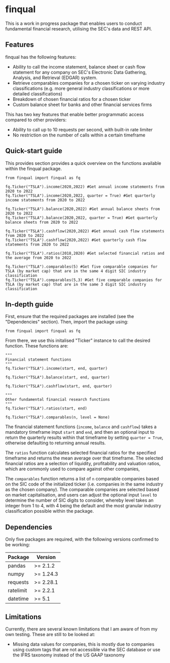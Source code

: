 # finqual

This is a work in progress package that enables users to conduct fundamental financial research, utilising the SEC's data and REST API.

## Features

finqual has the following features:
 
- Ability to call the income statement, balance sheet or cash flow statement for any company on SEC's Electronic Data Gathering, Analysis, and Retrieval (EDGAR) system.
- Retrieve comparables companies for a chosen ticker on varying industry classifications (e.g. more general industry classifications or more detailed classifications)
- Breakdown of chosen financial ratios for a chosen ticker
- Custom balance sheet for banks and other financial services firms

This has two key features that enable better programmatic access compared to other providers:
- Ability to call up to 10 requests per second, with built-in rate limiter
- No restriction on the number of calls within a certain timeframe

## Quick-start guide

This provides section provides a quick overview on the functions available within the finqual package.

```
from finqual import finqual as fq

fq.Ticker("TSLA").income(2020,2022) #Get annual income statements from 2020 to 2022
fq.Ticker("TSLA").income(2020,2022, quarter = True) #Get quarterly income statements from 2020 to 2022

fq.Ticker("TSLA").balance(2020,2022) #Get annual balance sheets from 2020 to 2022
fq.Ticker("TSLA").balance(2020,2022, quarter = True) #Get quarterly balance sheets from 2020 to 2022

fq.Ticker("TSLA").cashflow(2020,2022) #Get annual cash flow statements from 2020 to 2022
fq.Ticker("TSLA").cashflow(2020,2022) #Get quarterly cash flow statements from 2020 to 2022

fq.Ticker("TSLA").ratios(2018,2020) #Get selected financial ratios and the average from 2020 to 2022

fq.Ticker("TSLA").comparables(5) #Get five comparable companies for TSLA (by market cap) that are in the same 4 digit SIC industry classification
fq.Ticker("TSLA").comparables(5,3) #Get five comparable companies for TSLA (by market cap) that are in the same 3 digit SIC industry classification
```

## In-depth guide

First, ensure that the required packages are installed (see the "Dependencies" section). Then, import the package using:
```
from finqual import finqual as fq
```

From there, we use this initalised "Ticker" instance to call the desired function. These functions are:
```
"""
Financial statement functions
"""
fq.Ticker("TSLA").income(start, end, quarter)

fq.Ticker("TSLA").balance(start, end, quarter)

fq.Ticker("TSLA").cashflow(start, end, quarter)

"""
Other fundamental financial research functions
"""
fq.Ticker("TSLA").ratios(start, end)

fq.Ticker("TSLA").comparables(n, level = None)
```

The financial statement functions (`income`, `balance` and `cashflow`) takes a mandatory timeframe input `start` and `end`, and then an optional input to return the quarterly results within that timeframe by setting `quarter = True`, otherwise defaulting to returning annual results.

The `ratios` function calculates selected financial ratios for the specified timeframe and returns the mean average over that timeframe. The selected financial ratios are a selection of liquidity, profitability and valuation ratios, which are commonly used to compare against other companies,

The `comparables` function returns a list of `n` comparable companies based on the SIC code of the initialized ticker (i.e. companies in the same industry as the chosen company). The comparable companies are selected based on market capitalisation, and users can adjust the optional input `level` to determine the number of SIC digits to consider, whereby level takes an integer from 1 to 4, with 4 being the default and the most granular industry classification possible within the package.

## Dependencies

Only five packages are required, with the following versions confirmed to be working:

| Package   | Version   |
|-----------|-----------|
| pandas    | >= 2.1.2  |
| numpy     | >= 1.24.3 |
| requests  | >= 2.28.1 |
| ratelimit | >= 2.2.1  |
| datetime  | >= 5.1    |

## Limitations
Currently, there are several known limitations that I am aware of from my own testing. These are still to be looked at:

- Missing data values for companies, this is mostly due to companies using custom tags that are not accessible via the SEC database or use the IFRS taxonomy instead of the US GAAP taxonomy
